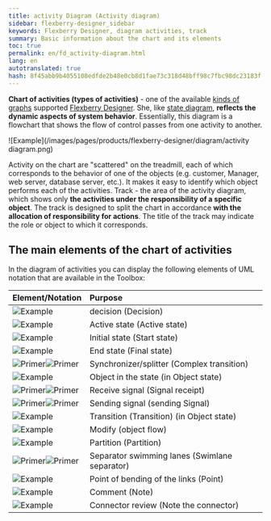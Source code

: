 ```yaml
---
title: activity Diagram (Activity diagram)
sidebar: flexberry-designer_sidebar
keywords: Flexberry Designer, diagram activities, track
summary: Basic information about the chart and its elements
toc: true
permalink: en/fd_activity-diagram.html
lang: en
autotranslated: true
hash: 8f45abb9b4055108edfde2b48e0cb8d1fae73c318d48bff98c7fbc98dc23183f
---
```


**Chart of activities (types of activities)** - one of the available [kinds of graphs](fd_editing-diagram.html) supported [Flexberry Designer](fd_flexberry-designer.html).
She, like [state diagram](fd_statechart-diagram.html), **reflects the dynamic aspects of system behavior**. Essentially, this diagram is a flowchart that shows the flow of control passes from one activity to another.

![Example](/images/pages/products/flexberry-designer/diagram/activity diagram.png)

Activity on the chart are "scattered" on the treadmill, each of which corresponds to the behavior of one of the objects (e.g. customer, Manager, web server, database server, etc.). It makes it easy to identify which object performs each of the activities. Track - the area of the activity diagram, which shows only **the activities under the responsibility of a specific object**. The track is designed to split the chart in accordance **with the allocation of responsibility for actions**. The title of the track may indicate the role or object to which it corresponds.

## The main elements of the chart of activities

In the diagram of activities you can display the following elements of UML notation that are available in the Toolbox:

Element/Notation | Purpose
:------------------------------------------------------------------|:--------------------------------------------
![Example](/images/pages/products/flexberry-designer/diagram/decision.jpg) | decision (Decision)
![Example](/images/pages/products/flexberry-designer/diagram/activeobject1.jpg) | Active state (Active state)
![Example](/images/pages/products/flexberry-designer/diagram/startstate.jpg) | Initial state (Start state)
![Example](/images/pages/products/flexberry-designer/diagram/finalstate.jpg) | End state (Final state)
![Primer](/images/pages/products/flexberry-designer/diagram/complextransition.jpg)![Primer](/images/pages/products/flexberry-designer/diagram/complextransition_ver.jpg) | Synchronizer/splitter (Complex transition)
![Example](/images/pages/products/flexberry-designer/diagram/objinstate.jpg) | Object in the state (in Object state)
![Primer](/images/pages/products/flexberry-designer/diagram/signalreceipt-l.jpg)![Primer](/images/pages/products/flexberry-designer/diagram/signalreceipt-r.jpg) | Receive signal (Signal receipt)
![Primer](/images/pages/products/flexberry-designer/diagram/signalsend-l.jpg)![Primer](/images/pages/products/flexberry-designer/diagram/signalsend-r.jpg) | Sending signal (sending Signal)
![Example](/images/pages/products/flexberry-designer/diagram/transition.jpg) | Transition (Transition) (in Object state)
![Example](/images/pages/products/flexberry-designer/diagram/objectflow.jpg) | Modify (object flow)
![Example](/images/pages/products/flexberry-designer/diagram/partition.jpg) | Partition (Partition)
![Primer](/images/pages/products/flexberry-designer/diagram/swlane-h.jpg)![Primer](/images/pages/products/flexberry-designer/diagram/swlane-v.jpg) | Separator swimming lanes (Swimlane separator)
![Example](/images/pages/products/flexberry-designer/diagram/corner.jpg) | Point of bending of the links (Point)
![Example](/images/pages/products/flexberry-designer/diagram/note.jpg) | Comment (Note)
![Example](/images/pages/products/flexberry-designer/diagram/noteconn.jpg) | Connector review (Note the connector)



